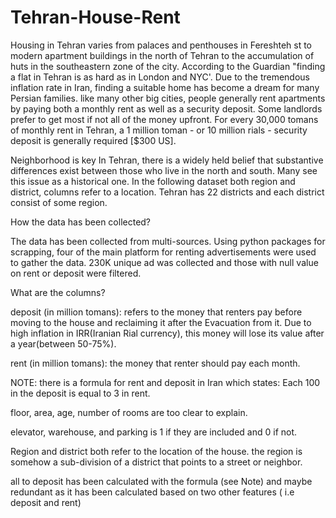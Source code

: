 # Tehran-House-Rent

Housing in Tehran varies from palaces and penthouses in Fereshteh st to modern apartment buildings in the north of Tehran to the accumulation of huts in the southeastern zone of the city.
According to the Guardian "finding a flat in Tehran is as hard as in London and NYC'.
Due to the tremendous inflation rate in Iran, finding a suitable home has become a dream for many Persian families.
like many other big cities, people generally rent apartments by paying both a monthly rent as well as a security deposit. Some landlords prefer to get most if not all of the money upfront. For every 30,000 tomans of monthly rent in Tehran, a 1 million toman - or 10 million rials - security deposit is generally required [$300 US].

Neighborhood is key
In Tehran, there is a widely held belief that substantive differences exist between those who live in the north and south. Many see this issue as a historical one. In the following dataset both region and district, columns refer to a location. Tehran has 22 districts and each district consist of some region.

How the data has been collected?

The data has been collected from multi-sources. Using python packages for scrapping, four of the main platform for renting advertisements were used to gather the data. 230K unique ad was collected and those with null value on rent or deposit were filtered.

What are the columns?

deposit (in million tomans): refers to the money that renters pay before moving to the house and reclaiming it after the Evacuation from it. Due to high inflation in IRR(Iranian Rial currency), this money will lose its value after a year(between 50-75%).

rent (in million tomans): the money that renter should pay each month.

NOTE: there is a formula for rent and deposit in Iran which states: Each 100 in the deposit is equal to 3 in rent.

floor, area, age, number of rooms are too clear to explain.

elevator, warehouse, and parking is 1 if they are included and 0 if not.

Region and district both refer to the location of the house. the region is somehow a sub-division of a district that points to a street or neighbor.

all to deposit has been calculated with the formula (see Note)
and maybe redundant as it has been calculated based on two other features ( i.e deposit and rent)


